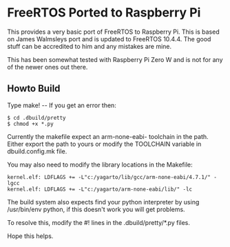 # FreeRTOS Ported to Raspberry Pi

This provides a very basic port of FreeRTOS to Raspberry Pi. This is based on James Walmsleys port 
and is updated to FreeRTOS 10.4.4. The good stuff can be accredited to him and any mistakes are mine.

This has been somewhat tested with Raspberry Pi Zero W and is not for any of the newer ones out there.

## Howto Build

Type make! -- If you get an error then:

    $ cd .dbuild/pretty
    $ chmod +x *.py

Currently the makefile expect an arm-none-eabi- toolchain in the path. Either export the path to yours or
modify the TOOLCHAIN variable in dbuild.config.mk file.

You may also need to modify the library locations in the Makefile:

    kernel.elf: LDFLAGS += -L"c:/yagarto/lib/gcc/arm-none-eabi/4.7.1/" -lgcc
    kernel.elf: LDFLAGS += -L"c:/yagarto/arm-none-eabi/lib/" -lc

The build system also expects find your python interpreter by using /usr/bin/env python,
if this doesn't work you will get problems.

To resolve this, modify the #! lines in the .dbuild/pretty/*.py files.

Hope this helps.
